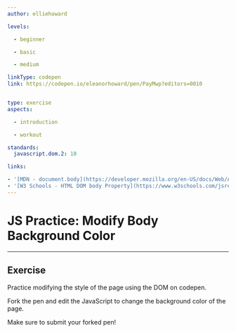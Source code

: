 ```yaml
---
author: elliehoward

levels:

  - beginner

  - basic

  - medium

linkType: codepen
link: https://codepen.io/eleanorhoward/pen/PayMwp?editors=0010


type: exercise
aspects:

  - introduction

  - workout

standards:
  javascript.dom.2: 10

links:

- '[MDN - document.body](https://developer.mozilla.org/en-US/docs/Web/API/Document/body)'
- '[W3 Schools - HTML DOM body Property](https://www.w3schools.com/jsref/prop_doc_body.asp)'
---
```

# JS Practice: Modify Body Background Color
---

## Exercise


Practice modifying the style of the page using the DOM on codepen.

Fork the pen and edit the JavaScript to change the background color of the page.

Make sure to submit your forked pen!
